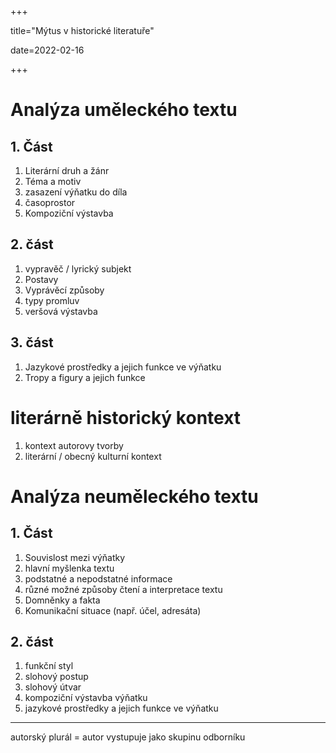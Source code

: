 +++

title="Mýtus v historické literatuře"

date=2022-02-16

+++

# Analýza uměleckého textu

## 1. Část

1. Literární druh a žánr
2. Téma a motiv
3. zasazení výňatku do díla
4. časoprostor
5. Kompoziční výstavba

## 2. část

1. vypravěč / lyrický subjekt
2. Postavy
3. Vyprávěcí způsoby
4. typy promluv
5. veršová výstavba

## 3. část

1. Jazykové prostředky a jejich funkce ve výňatku
2. Tropy a figury a jejich funkce

# literárně historický kontext

1. kontext autorovy tvorby
2. literární / obecný kulturní kontext

# Analýza neuměleckého textu

## 1. Část

1. Souvislost mezi výňatky
2. hlavní myšlenka textu
3. podstatné a nepodstatné informace
4. různé možné způsoby čtení a interpretace textu
5. Domněnky a fakta
6. Komunikační situace (např. účel, adresáta)

## 2. část

1. funkční styl
2. slohový postup
3. slohový útvar
4. kompoziční výstavba výňatku
5. jazykové prostředky a jejich funkce ve výňatku

---

autorský plurál = autor vystupuje jako skupinu odborníku